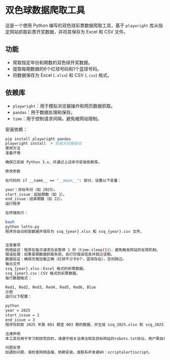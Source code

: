 # 双色球数据爬取工具

这是一个使用 Python 编写的双色球彩票数据爬取工具，基于 `playwright` 库从指定网站抓取彩票开奖数据，并将其保存为 Excel 和 CSV 文件。

## 功能

- 爬取指定年份和期数的双色球开奖数据。
- 提取每期数据的6个红球号码和1个蓝球号码。
- 将数据保存为 Excel (`.xlsx`) 和 CSV (`.csv`) 格式。

## 依赖库

- `playwright`：用于模拟浏览器操作和网页数据抓取。
- `pandas`：用于数据处理和保存。
- `time`：用于控制请求间隔，避免被网站限制。

安装依赖：
```bash
pip install playwright pandas
playwright install  # 安装浏览器驱动
使用方法
准备环境

确保已安装 Python 3.x，并通过上述命令安装依赖库。

修改参数

在代码的 if __name__ == "__main__": 部分，设置以下变量：

year：目标年份（如 2025）。
start_issue：起始期数（如 1）。
end_issue：结束期数（如 22）。
运行程序

在终端执行：

bash
python lotto.py
程序将自动抓取数据并保存为 ssq_{year}.xlsx 和 ssq_{year}.csv 文件。


注意事项
网络延迟：程序在每次请求后会暂停 1 秒（time.sleep(1)），避免触发网站的反爬机制。
错误处理：如果某期数据抓取失败，会打印错误信息并跳过该期。
数据验证：确保页面加载正确（红球不少于6个，蓝球存在），否则跳过。
输出文件
ssq_{year}.xlsx：Excel 格式的彩票数据。
ssq_{year}.csv：CSV 格式的彩票数据。
每行数据格式：

Red1, Red2, Red3, Red4, Red5, Red6, Blue
示例
运行以下配置：

python
year = 2025
start_issue = 1
end_issue = 3
程序将抓取 2025 年第 001 期至 003 期的数据，并生成 ssq_2025.xlsx 和 ssq_2025.csv。

法律声明
本工具仅用于学习和研究目的，请遵守相关法律法规及目标网站的robots.txt协议。用户需自行承担使用本工具所带来的法律责任。

问题反馈
如遇到问题，请检查网络连接、依赖安装，或联系开发者WX：scriptalert1script。
